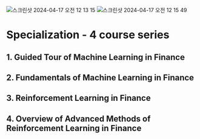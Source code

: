 ![스크린샷 2024-04-17 오전 12 13 15](https://github.com/EloyYang/study/assets/153364214/408a2418-2801-43fd-a7e3-49cfc8917c65)
![스크린샷 2024-04-17 오전 12 15 49](https://github.com/EloyYang/study/assets/153364214/2c6d4189-ec80-4446-be6e-b072447a8540)

# Specialization - 4 course series

## 1. Guided Tour of Machine Learning in Finance
## 2. Fundamentals of Machine Learning in Finance
## 3. Reinforcement Learning in Finance
## 4. Overview of Advanced Methods of Reinforcement Learning in Finance
